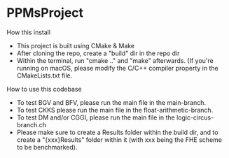# PPMsProject
How this install
- This project is built using CMake & Make
- After cloning the repo, create a "build" dir in the repo dir
- Within the terminal, run "cmake .." and "make" afterwards. (If you're running on macOS, please modify the C/C++ compiler property in the CMakeLists.txt file.

How to use this codebase
- To test BGV and BFV, please run the main file in the main-branch.
- To test CKKS please run the main file in the float-arithmetic-branch.
- To test DM and/or CGGI, please run the main file in the logic-circus-branch.ch
- Please make sure to create a Results folder within the build dir, and to create a "{xxx}Results" folder within it (with xxx being the FHE scheme to be benchmarked).

